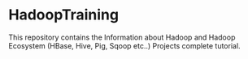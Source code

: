 HadoopTraining
==============
This repository contains the Information about Hadoop and Hadoop Ecosystem (HBase, Hive, Pig, Sqoop etc..) Projects complete tutorial.
